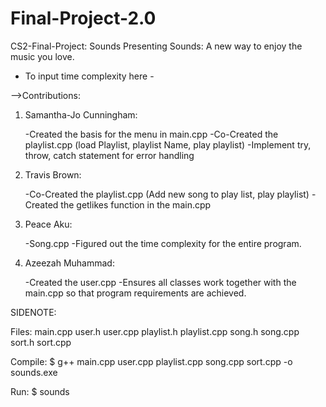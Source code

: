 # Final-Project-2.0

CS2-Final-Project: Sounds
Presenting Sounds: A new way to enjoy the music you love.

- To input time complexity here - 

-->Contributions:

1. Samantha-Jo Cunningham:

    -Created the basis for the menu in main.cpp
    -Co-Created the playlist.cpp (load Playlist, playlist Name, play playlist)
    -Implement try, throw, catch statement for error handling

2. Travis Brown:

    -Co-Created the playlist.cpp (Add new song to play list, play playlist)
    -Created the getlikes function in the main.cpp

3. Peace Aku:

    -Song.cpp
    -Figured out the time complexity for the entire program.

4. Azeezah Muhammad:

    -Created the user.cpp
    -Ensures all classes work together with the main.cpp so that program requirements are achieved.
    
SIDENOTE: 

Files:
main.cpp
user.h
user.cpp
playlist.h
playlist.cpp
song.h
song.cpp
sort.h
sort.cpp

Compile: $ g++ main.cpp user.cpp playlist.cpp song.cpp sort.cpp -o sounds.exe

Run: $ sounds
